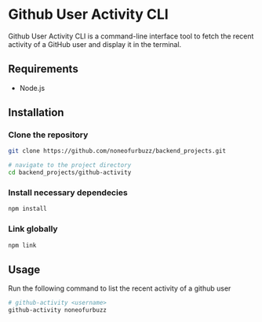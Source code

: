 # Github User Activity CLI

Github User Activity CLI is a command-line interface tool to fetch the recent activity of a GitHub user and display it in the terminal.

## Requirements

- Node.js

## Installation
### Clone the repository
```bash
git clone https://github.com/noneofurbuzz/backend_projects.git

# navigate to the project directory
cd backend_projects/github-activity
```
### Install necessary dependecies
```bash
npm install
```
### Link globally
```bash
npm link
```
## Usage

 Run the following command to list the recent activity of a github user
   ```bash
   # github-activity <username>
   github-activity noneofurbuzz
   ```
